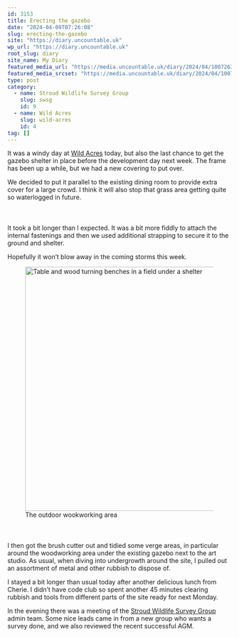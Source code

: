 ```yaml
---
id: 3153
title: Erecting the gazebo
date: "2024-04-09T07:26:08"
slug: erecting-the-gazebo
site: "https://diary.uncountable.uk"
wp_url: "https://diary.uncountable.uk"
root_slug: diary
site_name: My Diary
featured_media_url: "https://media.uncountable.uk/diary/2024/04/10072637/IMG20240409143414.webp"
featured_media_srcset: "https://media.uncountable.uk/diary/2024/04/10072637/IMG20240409143414-300x136.webp 300w, https://media.uncountable.uk/diary/2024/04/10072637/IMG20240409143414-1024x465.webp 1024w, https://media.uncountable.uk/diary/2024/04/10072637/IMG20240409143414-150x150.webp 150w, https://media.uncountable.uk/diary/2024/04/10072637/IMG20240409143414-640x291.webp 640w, https://media.uncountable.uk/diary/2024/04/10072637/IMG20240409143414.webp 2000w"
type: post
category:
  - name: Stroud Wildlife Survey Group
    slug: swsg
    id: 9
  - name: Wild Acres
    slug: wild-acres
    id: 4
tag: []
---
```



<p>It was a windy day at <a href="https://wildacres.org.uk/">Wild Acres</a> today, but also the last chance to get the gazebo shelter in place before the development day next week.  The frame has been up a while, but we had a new covering to put over.</p>



<p>We decided to put it parallel to the existing dining room to provide extra cover for a large crowd.  I think it will also stop that grass area getting quite so waterlogged in future.</p>


<style>.kb-row-layout-id3153_60d91f-53 > .kt-row-column-wrap{align-content:start;}:where(.kb-row-layout-id3153_60d91f-53 > .kt-row-column-wrap) > .wp-block-kadence-column{justify-content:start;}.kb-row-layout-id3153_60d91f-53 > .kt-row-column-wrap{column-gap:var(--global-kb-gap-md, 2rem);row-gap:var(--global-kb-gap-md, 2rem);padding-top:var(--global-kb-spacing-sm, 1.5rem);padding-bottom:var(--global-kb-spacing-sm, 1.5rem);grid-template-columns:repeat(2, minmax(0, 1fr));}.kb-row-layout-id3153_60d91f-53 > .kt-row-layout-overlay{opacity:0.30;}@media all and (max-width: 1024px){.kb-row-layout-id3153_60d91f-53 > .kt-row-column-wrap{grid-template-columns:repeat(2, minmax(0, 1fr));}}@media all and (max-width: 767px){.kb-row-layout-id3153_60d91f-53 > .kt-row-column-wrap{grid-template-columns:minmax(0, 1fr);}.kb-row-layout-id3153_60d91f-53 > .kt-row-column-wrap > .wp-block-kadence-column:nth-of-type(1){order:2;}.kb-row-layout-id3153_60d91f-53 > .kt-row-column-wrap > .wp-block-kadence-column:nth-of-type(2){order:1;}.kb-row-layout-id3153_60d91f-53 > .kt-row-column-wrap > .wp-block-kadence-column:nth-of-type(3){order:12;}.kb-row-layout-id3153_60d91f-53 > .kt-row-column-wrap > .wp-block-kadence-column:nth-of-type(4){order:11;}.kb-row-layout-id3153_60d91f-53 > .kt-row-column-wrap > .wp-block-kadence-column:nth-of-type(5){order:22;}.kb-row-layout-id3153_60d91f-53 > .kt-row-column-wrap > .wp-block-kadence-column:nth-of-type(6){order:21;}.kb-row-layout-id3153_60d91f-53 > .kt-row-column-wrap > .wp-block-kadence-column:nth-of-type(7){order:32;}.kb-row-layout-id3153_60d91f-53 > .kt-row-column-wrap > .wp-block-kadence-column:nth-of-type(8){order:31;}}</style><div class="kb-row-layout-wrap kb-row-layout-id3153_60d91f-53 alignnone wp-block-kadence-rowlayout"><div class="kt-row-column-wrap kt-has-2-columns kt-row-layout-equal kt-tab-layout-inherit kt-mobile-layout-row kt-row-valign-top">
<style>.kadence-column3153_4fc71c-d6 > .kt-inside-inner-col,.kadence-column3153_4fc71c-d6 > .kt-inside-inner-col:before{border-top-left-radius:0px;border-top-right-radius:0px;border-bottom-right-radius:0px;border-bottom-left-radius:0px;}.kadence-column3153_4fc71c-d6 > .kt-inside-inner-col{column-gap:var(--global-kb-gap-sm, 1rem);}.kadence-column3153_4fc71c-d6 > .kt-inside-inner-col{flex-direction:column;}.kadence-column3153_4fc71c-d6 > .kt-inside-inner-col > .aligncenter{width:100%;}.kadence-column3153_4fc71c-d6 > .kt-inside-inner-col:before{opacity:0.3;}.kadence-column3153_4fc71c-d6{position:relative;}@media all and (max-width: 1024px){.kadence-column3153_4fc71c-d6 > .kt-inside-inner-col{flex-direction:column;justify-content:center;}}@media all and (max-width: 767px){.kadence-column3153_4fc71c-d6 > .kt-inside-inner-col{flex-direction:column;justify-content:center;}}</style>
<div class="wp-block-kadence-column kadence-column3153_4fc71c-d6"><div class="kt-inside-inner-col">
<p>It took a bit longer than I expected.  It was a bit more fiddly to attach the internal fastenings and then we used additional strapping to secure it to the ground and shelter.</p>



<p>Hopefully it won&#8217;t blow away in the coming storms this week.</p>
</div></div>


<style>.kadence-column3153_04ca91-b5 > .kt-inside-inner-col,.kadence-column3153_04ca91-b5 > .kt-inside-inner-col:before{border-top-left-radius:0px;border-top-right-radius:0px;border-bottom-right-radius:0px;border-bottom-left-radius:0px;}.kadence-column3153_04ca91-b5 > .kt-inside-inner-col{column-gap:var(--global-kb-gap-sm, 1rem);}.kadence-column3153_04ca91-b5 > .kt-inside-inner-col{flex-direction:column;}.kadence-column3153_04ca91-b5 > .kt-inside-inner-col > .aligncenter{width:100%;}.kadence-column3153_04ca91-b5 > .kt-inside-inner-col:before{opacity:0.3;}.kadence-column3153_04ca91-b5{position:relative;}@media all and (max-width: 1024px){.kadence-column3153_04ca91-b5 > .kt-inside-inner-col{flex-direction:column;justify-content:center;}}@media all and (max-width: 767px){.kadence-column3153_04ca91-b5 > .kt-inside-inner-col{flex-direction:column;justify-content:center;}}</style>
<div class="wp-block-kadence-column kadence-column3153_04ca91-b5"><div class="kt-inside-inner-col">
<figure class="wp-block-image size-large"><img loading="lazy" decoding="async" width="1024" height="549" src="https://media.uncountable.uk/diary/2024/04/10072638/IMG20240409143632-1024x549.webp" alt="Table and wood turning benches in a field under a shelter" class="wp-image-3156" srcset="https://media.uncountable.uk/diary/2024/04/10072638/IMG20240409143632-1024x549.webp 1024w, https://media.uncountable.uk/diary/2024/04/10072638/IMG20240409143632-300x161.webp 300w, https://media.uncountable.uk/diary/2024/04/10072638/IMG20240409143632-640x343.webp 640w, https://media.uncountable.uk/diary/2024/04/10072638/IMG20240409143632.webp 2000w" sizes="auto, (max-width: 1024px) 100vw, 1024px" /><figcaption class="wp-element-caption">The outdoor wookworking area</figcaption></figure>
</div></div>

</div></div>


<p>I then got the brush cutter out and tidied some verge areas, in particular around the woodworking area under the existing gazebo next to the art studio.  As usual, when diving into undergrowth around the site, I pulled out an assortment of metal and other rubbish to dispose of.</p>



<p>I stayed a bit longer than usual today after another delicious lunch from Cherie.  I didn&#8217;t have code club so spent another 45 minutes clearing rubbish and tools from different parts of the site ready for next Monday.</p>



<p>In the evening there was a meeting of the <a href="https://stroudwildlifesurvey.org.uk">Stroud Wildlife Survey Group</a> admin team.  Some nice leads came in from a new group who wants a survey done, and we also reviewed the recent successful AGM.</p>
